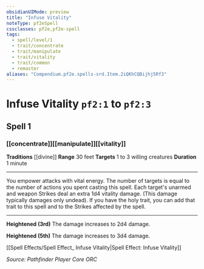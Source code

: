 ```yaml
---
obsidianUIMode: preview
title: "Infuse Vitality"
noteType: pf2eSpell
cssclasses: pf2e,pf2e-spell
tags:
  - spell/level/1
  - trait/concentrate
  - trait/manipulate
  - trait/vitality
  - trait/common
  - remaster
aliases: "Compendium.pf2e.spells-srd.Item.2iQKhCQBijhj5Rf3" 
---
```

# Infuse Vitality  `pf2:1` to `pf2:3`  
## Spell 1
### [[concentrate]][[manipulate]][[vitality]]
**Traditions** [[divine]]
**Range** 30 feet
**Targets** 1 to 3 willing creatures
**Duration** 1 minute
* * * 
You empower attacks with vital energy. The number of targets is equal to the number of actions you spent casting this spell. Each target's unarmed and weapon Strikes deal an extra 1d4 vitality damage. (This damage typically damages only undead). If you have the holy trait, you can add that trait to this spell and to the Strikes affected by the spell.

* * *

**Heightened (3rd)** The damage increases to 2d4 damage.

**Heightened (5th)** The damage increases to 3d4 damage.

[[Spell Effects/Spell Effect_ Infuse Vitality|Spell Effect: Infuse Vitality]]

*Source: Pathfinder Player Core*
*ORC*